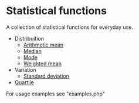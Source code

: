 # Statistical functions

A collection of statistical functions for everyday use.

- Distribuition
    - [Arithmetic mean](https://en.wikipedia.org/wiki/Arithmetic_mean)
    - [Median](https://en.wikipedia.org/wiki/Median)
    - [Mode](https://en.wikipedia.org/wiki/Mode_(statistics))
    - [Weighted mean](https://en.wikipedia.org/wiki/Weighted_arithmetic_mean)
- Variation
    - [Standard deviation](https://en.wikipedia.org/wiki/Standard_deviation)
- [Quartile](https://en.wikipedia.org/wiki/Quartile)
    
For usage examples see "examples.php"
